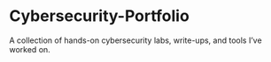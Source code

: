 # Cybersecurity-Portfolio
A collection of hands-on cybersecurity labs, write-ups, and tools I’ve worked on.
